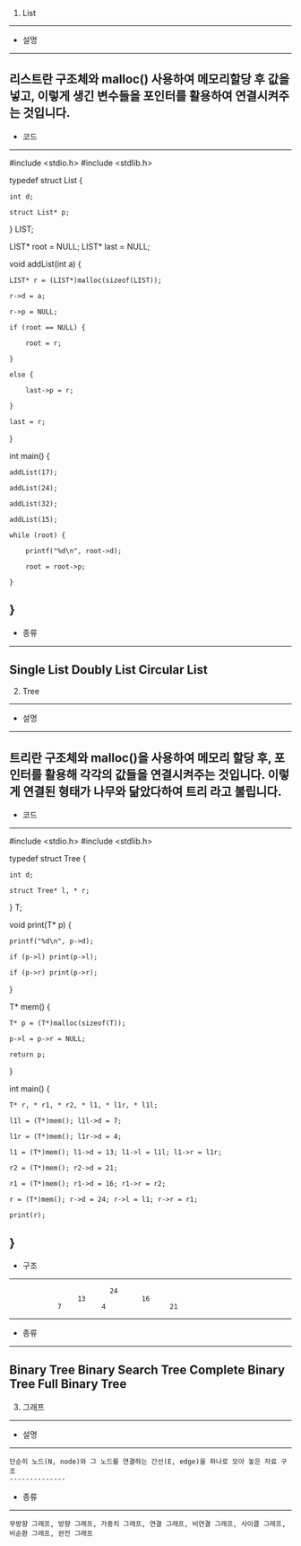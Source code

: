 1. List
---
 - 설명
 -------------
  리스트란 구조체와 malloc() 사용하여 메모리할당 후 값을 넣고, 이렇게 생긴 변수들을 포인터를 활용하여 연결시켜주는 것입니다.
  -------------
 - 코드
 -------------
#include <stdio.h>
#include <stdlib.h>

typedef struct List {

	int d;
	
	struct List* p;
	
} LIST;

LIST* root = NULL;
LIST* last = NULL;

void addList(int a) {

	LIST* r = (LIST*)malloc(sizeof(LIST));
	
	r->d = a;
	
	r->p = NULL;

	if (root == NULL) {
	
		root = r;
		
	}
	
	else {
	
		last->p = r;
		
	}
	
	last = r;
	
}

int main() {

	addList(17);
	
	addList(24);
	
	addList(32);
	
	addList(15);

	while (root) {
	
		printf("%d\n", root->d);
		
		root = root->p;
		
	}
	
}
-------------
 - 종류
 -------------
  Single List
  Doubly List
  Circular List
-------------
2. Tree
---
 - 설명
 -------------
  트리란 구조체와 malloc()을 사용하여 메모리 할당 후, 포인터를 활용해 각각의 값들을 연결시켜주는 것입니다. 이렇게 연결된 형태가 나무와 닮았다하여 트리 라고 불립니다.
-------------
 - 코드
 -------------
#include <stdio.h>
#include <stdlib.h>

typedef struct Tree {

	int d;
	
	struct Tree* l, * r;
	
} T;

void print(T* p) {

	printf("%d\n", p->d);
	
	if (p->l) print(p->l);
	
	if (p->r) print(p->r);
	
}

T* mem() {

	T* p = (T*)malloc(sizeof(T));
	
	p->l = p->r = NULL;
	
	return p;
	
}

int main() {

	T* r, * r1, * r2, * l1, * l1r, * l1l;
	
	l1l = (T*)mem(); l1l->d = 7;
	
	l1r = (T*)mem(); l1r->d = 4;
	
	l1 = (T*)mem(); l1->d = 13; l1->l = l1l; l1->r = l1r;
	
	r2 = (T*)mem(); r2->d = 21;
	
	r1 = (T*)mem(); r1->d = 16; r1->r = r2;
	
	r = (T*)mem(); r->d = 24; r->l = l1; r->r = r1;
	
	print(r);
	
}
-------------
 - 구조
 -------------
                             24
                     13              16
                7          4                21
-------------
 - 종류
 -------------
  Binary Tree
  Binary Search Tree
  Complete Binary Tree
  Full Binary Tree
  -------------
  
  3. 그래프
  -------------
   - 설명
   -------------
    단순히 노드(N, node)와 그 노드를 연결하는 간선(E, edge)을 하나로 모아 놓은 자료 구조
    --------------
   - 종류
   --------------
    무방향 그래프, 방향 그래프, 가중치 그래프, 연결 그래프, 비연결 그래프, 사이클 그래프, 비순환 그래프, 완전 그래프
